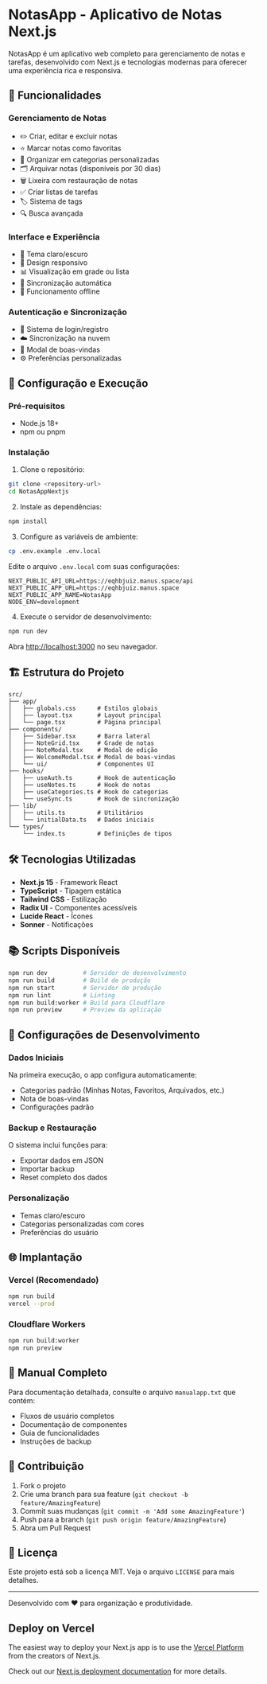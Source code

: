 # NotasApp - Aplicativo de Notas Next.js

NotasApp é um aplicativo web completo para gerenciamento de notas e tarefas, desenvolvido com Next.js e tecnologias modernas para oferecer uma experiência rica e responsiva.

## 🌟 Funcionalidades

### Gerenciamento de Notas
- ✏️ Criar, editar e excluir notas
- ⭐ Marcar notas como favoritas
- 📁 Organizar em categorias personalizadas
- 🗂️ Arquivar notas (disponíveis por 30 dias)
- 🗑️ Lixeira com restauração de notas
- ✅ Criar listas de tarefas
- 🏷️ Sistema de tags
- 🔍 Busca avançada

### Interface e Experiência
- 🌙 Tema claro/escuro
- 📱 Design responsivo
- 📊 Visualização em grade ou lista
- 🔄 Sincronização automática
- 📴 Funcionamento offline

### Autenticação e Sincronização
- 👤 Sistema de login/registro
- ☁️ Sincronização na nuvem
- 🎉 Modal de boas-vindas
- ⚙️ Preferências personalizadas

## 🚀 Configuração e Execução

### Pré-requisitos
- Node.js 18+ 
- npm ou pnpm

### Instalação

1. Clone o repositório:
```bash
git clone <repository-url>
cd NotasAppNextjs
```

2. Instale as dependências:
```bash
npm install
```

3. Configure as variáveis de ambiente:
```bash
cp .env.example .env.local
```

Edite o arquivo `.env.local` com suas configurações:
```
NEXT_PUBLIC_API_URL=https://eqhbjuiz.manus.space/api
NEXT_PUBLIC_APP_URL=https://eqhbjuiz.manus.space
NEXT_PUBLIC_APP_NAME=NotasApp
NODE_ENV=development
```

4. Execute o servidor de desenvolvimento:
```bash
npm run dev
```

Abra [http://localhost:3000](http://localhost:3000) no seu navegador.

## 🏗️ Estrutura do Projeto

```
src/
├── app/
│   ├── globals.css      # Estilos globais
│   ├── layout.tsx       # Layout principal
│   └── page.tsx         # Página principal
├── components/
│   ├── Sidebar.tsx      # Barra lateral
│   ├── NoteGrid.tsx     # Grade de notas
│   ├── NoteModal.tsx    # Modal de edição
│   ├── WelcomeModal.tsx # Modal de boas-vindas
│   └── ui/              # Componentes UI
├── hooks/
│   ├── useAuth.ts       # Hook de autenticação
│   ├── useNotes.ts      # Hook de notas
│   ├── useCategories.ts # Hook de categorias
│   └── useSync.ts       # Hook de sincronização
├── lib/
│   ├── utils.ts         # Utilitários
│   └── initialData.ts   # Dados iniciais
└── types/
    └── index.ts         # Definições de tipos
```

## 🛠️ Tecnologias Utilizadas

- **Next.js 15** - Framework React
- **TypeScript** - Tipagem estática
- **Tailwind CSS** - Estilização
- **Radix UI** - Componentes acessíveis
- **Lucide React** - Ícones
- **Sonner** - Notificações

## 📚 Scripts Disponíveis

```bash
npm run dev          # Servidor de desenvolvimento
npm run build        # Build de produção
npm run start        # Servidor de produção
npm run lint         # Linting
npm run build:worker # Build para Cloudflare
npm run preview      # Preview da aplicação
```

## 🔧 Configurações de Desenvolvimento

### Dados Iniciais
Na primeira execução, o app configura automaticamente:
- Categorias padrão (Minhas Notas, Favoritos, Arquivados, etc.)
- Nota de boas-vindas
- Configurações padrão

### Backup e Restauração
O sistema inclui funções para:
- Exportar dados em JSON
- Importar backup
- Reset completo dos dados

### Personalização
- Temas claro/escuro
- Categorias personalizadas com cores
- Preferências do usuário

## 🌐 Implantação

### Vercel (Recomendado)
```bash
npm run build
vercel --prod
```

### Cloudflare Workers
```bash
npm run build:worker
npm run preview
```

## 📖 Manual Completo

Para documentação detalhada, consulte o arquivo `manualapp.txt` que contém:
- Fluxos de usuário completos
- Documentação de componentes
- Guia de funcionalidades
- Instruções de backup

## 🤝 Contribuição

1. Fork o projeto
2. Crie uma branch para sua feature (`git checkout -b feature/AmazingFeature`)
3. Commit suas mudanças (`git commit -m 'Add some AmazingFeature'`)
4. Push para a branch (`git push origin feature/AmazingFeature`)
5. Abra um Pull Request

## 📝 Licença

Este projeto está sob a licença MIT. Veja o arquivo `LICENSE` para mais detalhes.

---

Desenvolvido com ❤️ para organização e produtividade.

## Deploy on Vercel

The easiest way to deploy your Next.js app is to use the [Vercel Platform](https://vercel.com/new?utm_medium=default-template&filter=next.js&utm_source=create-next-app&utm_campaign=create-next-app-readme) from the creators of Next.js.

Check out our [Next.js deployment documentation](https://nextjs.org/docs/app/building-your-application/deploying) for more details.
